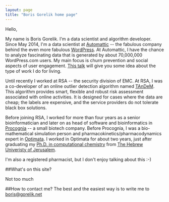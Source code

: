 ```yaml
---
layout: page
title: "Boris Gorelik home page"
---
```


Hello,

My name is Boris Gorelik. I'm a data scientist and algorithm developer.
Since May 2014, I'm a data scientist at [Automattic][a8c] -- the fabulous company behind the even more fabulous [WordPress][wp]. At Automattic, I have the chance to analyze fascinating data that is generated by about 70,000,000 WordPress.com users. My main focus is churn prevention and social aspects of user engagement. [This talk][wp-talk1] will give you some idea about the type of work I do for living. 

Until recently I worked at  RSA -- the security division of EMC. At RSA, I was a co-developer of an online outlier detection algorithm named [TAnDeM](tandem). This algorithm provides smart, flexible and robust risk assessment associated with online activities. It is designed for cases where the data are cheap; the labels are expensive, and the service providers do not tolerate black box solutions.

Before joining RSA, I worked for more than four years as a senior bioinformatician and later on as head of software and bioinformatics in [Procognia][prc] -- a small biotech company. Before Procognia, I was a bio-mathematical simulation person and pharmacokinetics/pharmacodynamics expert in [Optimata][opt]. I worked in Optimata for about two years, just after graduating my [Ph.D. in computational chemistry][thsis] from  [The Hebrew Univeristy of Jerusalem][huji].

I'm also a registered pharmacist, but I don't enjoy talking about this :-)

##What's on this site?

Not too much

##How to contact me?
The best and the easiest way is to write me to [boris@gorelik.net][mail]

[a8c]: http://automattic.com
[wp]: http://wordpress.org
[tandem]: https://www.youtube.com/watch?v=XqdTgs6xKFk
[prc]: http://procognia.com
[opt]: http://optimata.com
[thsis]: http://www.slideshare.net/borisgorelik/
[huji]: http://medchem-models.ekmd.huji.ac.il/
[mail]: mailto://boris@gorelik.net
[wp-talk1]: https://www.youtube.com/watch?v=5OfLTddasAA
